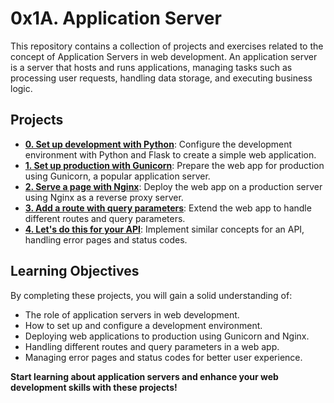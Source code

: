 # 0x1A. Application Server

This repository contains a collection of projects and exercises related to the concept of Application Servers in web development. An application server is a server that hosts and runs applications, managing tasks such as processing user requests, handling data storage, and executing business logic.

## Projects

- **[0. Set up development with Python](./0-setup_web_static.sh)**: Configure the development environment with Python and Flask to create a simple web application.
- **[1. Set up production with Gunicorn](./1-pack_web_static.py)**: Prepare the web app for production using Gunicorn, a popular application server.
- **[2. Serve a page with Nginx](./2-do_deploy_web_static.sh)**: Deploy the web app on a production server using Nginx as a reverse proxy server.
- **[3. Add a route with query parameters](./3-deploy_web_static.py)**: Extend the web app to handle different routes and query parameters.
- **[4. Let's do this for your API](./4-error_page.sh)**: Implement similar concepts for an API, handling error pages and status codes.

## Learning Objectives

By completing these projects, you will gain a solid understanding of:

- The role of application servers in web development.
- How to set up and configure a development environment.
- Deploying web applications to production using Gunicorn and Nginx.
- Handling different routes and query parameters in a web app.
- Managing error pages and status codes for better user experience.

**Start learning about application servers and enhance your web development skills with these projects!**
